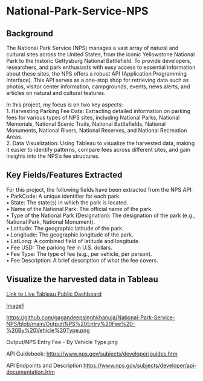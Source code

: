 # National-Park-Service-NPS

## Background 

The National Park Service (NPS) manages a vast array of natural and cultural sites across the United States, from the iconic Yellowstone National Park to the historic Gettysburg National Battlefield. To provide developers, researchers, and park enthusiasts with easy access to essential information about these sites, the NPS offers a robust API (Application Programming Interface). This API serves as a one-stop shop for retrieving data such as photos, visitor center information, campgrounds, events, news alerts, and articles on natural and cultural features.

In this project, my focus is on two key aspects: <br/>
	1.	Harvesting Parking Fee Data: Extracting detailed information on parking fees for various types of NPS sites, including National Parks, National Memorials, National Scenic Trails, National Battlefields, National Monuments, National Rivers, National Reserves, and National Recreation Areas. <br/>
	2.	Data Visualization: Using Tableau to visualize the harvested data, making it easier to identify patterns, compare fees across different sites, and gain insights into the NPS’s fee structures.

## Key Fields/Features Extracted

For this project, the following fields have been extracted from the NPS API:
	•	ParkCode: A unique identifier for each park.<br/>
	•	State: The state(s) in which the park is located.<br/>
	•	Name of the National Park: The official name of the park.<br/>
	•	Type of the National Park (Designation): The designation of the park (e.g., National Park, National Monument).<br/>
	•	Latitude: The geographic latitude of the park.<br/>
	•	Longitude: The geographic longitude of the park.<br/>
	•	LatLong: A combined field of latitude and longitude.<br/>
	•	Fee USD: The parking fee in U.S. dollars.<br/>
	•	Fee Type: The type of fee (e.g., per vehicle, per person).<br/>
	•	Fee Description: A brief description of what the fee covers.<br/>



## Visualize the harvested data in Tableau

[Link to Live Tableau Public Dashboard ](https://public.tableau.com/views/NATIONALPARKSERVICE/NATIONALPARKSERVICE?:language=en-US&:sid=&:redirect=auth&:display_count=n&:origin=viz_share_link)

[Image1](https://github.com/gagandeepsinghkhanuja/National-Park-Service-NPS/blob/main/Output/NPS%20-%20By%20State.png)

https://github.com/gagandeepsinghkhanuja/National-Park-Service-NPS/blob/main/Output/NPS%20Entry%20Fee%20-%20By%20Vehicle%20Type.png




Output/NPS Entry Fee - By Vehicle Type.png

API Guidebook:
https://www.nps.gov/subjects/developer/guides.htm

API Endpoints and Description
https://www.nps.gov/subjects/developer/api-documentation.htm
